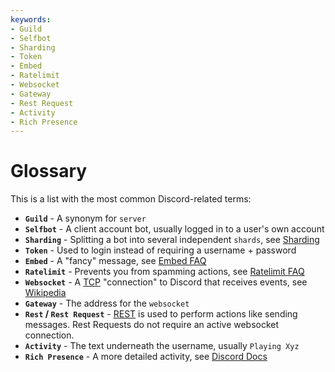 ```yaml
---
keywords:
- Guild
- Selfbot
- Sharding
- Token
- Embed
- Ratelimit
- Websocket
- Gateway
- Rest Request
- Activity
- Rich Presence
---
```


# Glossary

This is a list with the most common Discord-related terms:
* **`Guild`** - A synonym for `server`
* **`Selfbot`** - A client account bot, usually logged in to a user's own account
* **`Sharding`** - Splitting a bot into several independent `shards`, see [Sharding](/wiki/advanced-topics/sharding.html)
* **`Token`** - Used to login instead of requiring a username + password
* **`Embed`** - A "fancy" message, see [Embed FAQ](/wiki/basic-tutorials/embeds.html)
* **`Ratelimit`** - Prevents you from spamming actions, see [Ratelimit FAQ](/wiki/advanced-topics/ratelimits.html)
* **`Websocket`** - A [TCP](https://en.wikipedia.org/wiki/Transmission_Control_Protocol) "connection" to Discord that receives events, see [Wikipedia](https://en.wikipedia.org/wiki/WebSocket)
* **`Gateway`** - The address for the `websocket`
* **`Rest` / `Rest Request`** - [REST](https://en.wikipedia.org/wiki/Representational_state_transfer) is used to perform actions like sending messages. Rest Requests do not require an active websocket connection.
* **`Activity`** - The text underneath the username, usually `Playing Xyz`
* **`Rich Presence`** - A more detailed activity, see [Discord Docs](https://discordapp.com/developers/docs/rich-presence/getting-approved)